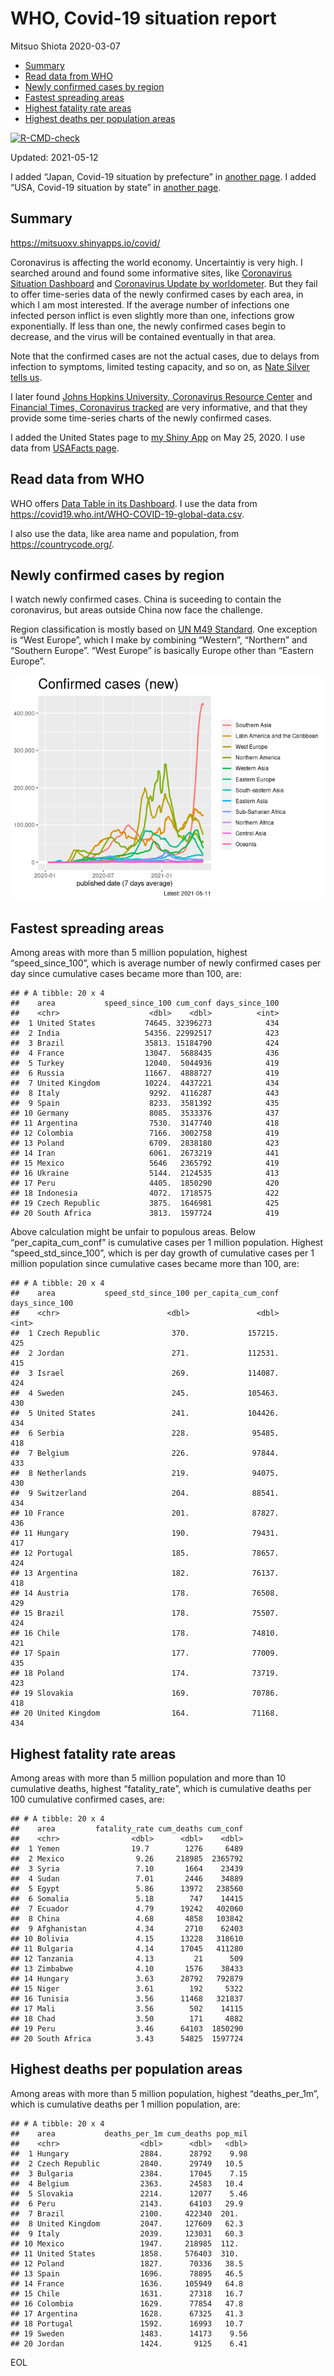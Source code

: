 WHO, Covid-19 situation report
================
Mitsuo Shiota
2020-03-07

-   [Summary](#summary)
-   [Read data from WHO](#read-data-from-who)
-   [Newly confirmed cases by region](#newly-confirmed-cases-by-region)
-   [Fastest spreading areas](#fastest-spreading-areas)
-   [Highest fatality rate areas](#highest-fatality-rate-areas)
-   [Highest deaths per population
    areas](#highest-deaths-per-population-areas)

<!-- badges: start -->

[![R-CMD-check](https://github.com/mitsuoxv/covid/workflows/R-CMD-check/badge.svg)](https://github.com/mitsuoxv/covid/actions)
<!-- badges: end -->

Updated: 2021-05-12

I added “Japan, Covid-19 situation by prefecture” in [another
page](Japan.md). I added “USA, Covid-19 situation by state” in [another
page](USA.md).

## Summary

<https://mitsuoxv.shinyapps.io/covid/>

Coronavirus is affecting the world economy. Uncertaintiy is very high. I
searched around and found some informative sites, like [Coronavirus
Situation
Dashboard](https://who.maps.arcgis.com/apps/opsdashboard/index.html#/c88e37cfc43b4ed3baf977d77e4a0667)
and [Coronavirus Update by
worldometer](https://www.worldometers.info/coronavirus/). But they fail
to offer time-series data of the newly confirmed cases by each area, in
which I am most interested. If the average number of infections one
infected person inflict is even slightly more than one, infections grow
exponentially. If less than one, the newly confirmed cases begin to
decrease, and the virus will be contained eventually in that area.

Note that the confirmed cases are not the actual cases, due to delays
from infection to symptoms, limited testing capacity, and so on, as
[Nate Silver tells
us](https://fivethirtyeight.com/features/coronavirus-case-counts-are-meaningless/).

I later found [Johns Hopkins University, Coronavirus Resource
Center](https://coronavirus.jhu.edu/) and [Financial Times, Coronavirus
tracked](https://www.ft.com/content/a26fbf7e-48f8-11ea-aeb3-955839e06441)
are very informative, and that they provide some time-series charts of
the newly confirmed cases.

I added the United States page to [my Shiny
App](https://mitsuoxv.shinyapps.io/covid/) on May 25, 2020. I use data
from [USAFacts
page](https://usafacts.org/visualizations/coronavirus-covid-19-spread-map/).

## Read data from WHO

WHO offers [Data Table in its Dashboard](https://covid19.who.int/table).
I use the data from
<https://covid19.who.int/WHO-COVID-19-global-data.csv>.

I also use the data, like area name and population, from
<https://countrycode.org/>.

## Newly confirmed cases by region

I watch newly confirmed cases. China is suceeding to contain the
coronavirus, but areas outside China now face the challenge.

Region classification is mostly based on [UN M49
Standard](https://unstats.un.org/unsd/methodology/m49/). One exception
is “West Europe”, which I make by combining “Western”, “Northern” and
“Southern Europe”. “West Europe” is basically Europe other than “Eastern
Europe”.

![](README_files/figure-gfm/chart-1.png)<!-- -->

## Fastest spreading areas

Among areas with more than 5 million population, highest
“speed\_since\_100”, which is average number of newly confirmed cases
per day since cumulative cases became more than 100, are:

    ## # A tibble: 20 x 4
    ##    area           speed_since_100 cum_conf days_since_100
    ##    <chr>                    <dbl>    <dbl>          <int>
    ##  1 United States           74645. 32396273            434
    ##  2 India                   54356. 22992517            423
    ##  3 Brazil                  35813. 15184790            424
    ##  4 France                  13047.  5688435            436
    ##  5 Turkey                  12040.  5044936            419
    ##  6 Russia                  11667.  4888727            419
    ##  7 United Kingdom          10224.  4437221            434
    ##  8 Italy                    9292.  4116287            443
    ##  9 Spain                    8233.  3581392            435
    ## 10 Germany                  8085.  3533376            437
    ## 11 Argentina                7530.  3147740            418
    ## 12 Colombia                 7166.  3002758            419
    ## 13 Poland                   6709.  2838180            423
    ## 14 Iran                     6061.  2673219            441
    ## 15 Mexico                   5646   2365792            419
    ## 16 Ukraine                  5144.  2124535            413
    ## 17 Peru                     4405.  1850290            420
    ## 18 Indonesia                4072.  1718575            422
    ## 19 Czech Republic           3875.  1646981            425
    ## 20 South Africa             3813.  1597724            419

Above calculation might be unfair to populous areas. Below
“per\_capita\_cum\_conf” is cumulative cases per 1 million population.
Highest “speed\_std\_since\_100”, which is per day growth of cumulative
cases per 1 million population since cumulative cases became more than
100, are:

    ## # A tibble: 20 x 4
    ##    area           speed_std_since_100 per_capita_cum_conf days_since_100
    ##    <chr>                        <dbl>               <dbl>          <int>
    ##  1 Czech Republic                370.             157215.            425
    ##  2 Jordan                        271.             112531.            415
    ##  3 Israel                        269.             114087.            424
    ##  4 Sweden                        245.             105463.            430
    ##  5 United States                 241.             104426.            434
    ##  6 Serbia                        228.              95485.            418
    ##  7 Belgium                       226.              97844.            433
    ##  8 Netherlands                   219.              94075.            430
    ##  9 Switzerland                   204.              88541.            434
    ## 10 France                        201.              87827.            436
    ## 11 Hungary                       190.              79431.            417
    ## 12 Portugal                      185.              78657.            424
    ## 13 Argentina                     182.              76137.            418
    ## 14 Austria                       178.              76508.            429
    ## 15 Brazil                        178.              75507.            424
    ## 16 Chile                         178.              74810.            421
    ## 17 Spain                         177.              77009.            435
    ## 18 Poland                        174.              73719.            423
    ## 19 Slovakia                      169.              70786.            418
    ## 20 United Kingdom                164.              71168.            434

## Highest fatality rate areas

Among areas with more than 5 million population and more than 10
cumulative deaths, highest “fatality\_rate”, which is cumulative deaths
per 100 cumulative confirmed cases, are:

    ## # A tibble: 20 x 4
    ##    area         fatality_rate cum_deaths cum_conf
    ##    <chr>                <dbl>      <dbl>    <dbl>
    ##  1 Yemen                19.7        1276     6489
    ##  2 Mexico                9.26     218985  2365792
    ##  3 Syria                 7.10       1664    23439
    ##  4 Sudan                 7.01       2446    34889
    ##  5 Egypt                 5.86      13972   238560
    ##  6 Somalia               5.18        747    14415
    ##  7 Ecuador               4.79      19242   402060
    ##  8 China                 4.68       4858   103842
    ##  9 Afghanistan           4.34       2710    62403
    ## 10 Bolivia               4.15      13228   318610
    ## 11 Bulgaria              4.14      17045   411280
    ## 12 Tanzania              4.13         21      509
    ## 13 Zimbabwe              4.10       1576    38433
    ## 14 Hungary               3.63      28792   792879
    ## 15 Niger                 3.61        192     5322
    ## 16 Tunisia               3.56      11468   321837
    ## 17 Mali                  3.56        502    14115
    ## 18 Chad                  3.50        171     4882
    ## 19 Peru                  3.46      64103  1850290
    ## 20 South Africa          3.43      54825  1597724

## Highest deaths per population areas

Among areas with more than 5 million population, highest
“deaths\_per\_1m”, which is cumulative deaths per 1 million population,
are:

    ## # A tibble: 20 x 4
    ##    area           deaths_per_1m cum_deaths pop_mil
    ##    <chr>                  <dbl>      <dbl>   <dbl>
    ##  1 Hungary                2884.      28792    9.98
    ##  2 Czech Republic         2840.      29749   10.5 
    ##  3 Bulgaria               2384.      17045    7.15
    ##  4 Belgium                2363.      24583   10.4 
    ##  5 Slovakia               2214.      12077    5.46
    ##  6 Peru                   2143.      64103   29.9 
    ##  7 Brazil                 2100.     422340  201.  
    ##  8 United Kingdom         2047.     127609   62.3 
    ##  9 Italy                  2039.     123031   60.3 
    ## 10 Mexico                 1947.     218985  112.  
    ## 11 United States          1858.     576403  310.  
    ## 12 Poland                 1827.      70336   38.5 
    ## 13 Spain                  1696.      78895   46.5 
    ## 14 France                 1636.     105949   64.8 
    ## 15 Chile                  1631.      27318   16.7 
    ## 16 Colombia               1629.      77854   47.8 
    ## 17 Argentina              1628.      67325   41.3 
    ## 18 Portugal               1592.      16993   10.7 
    ## 19 Sweden                 1483.      14173    9.56
    ## 20 Jordan                 1424.       9125    6.41

EOL
